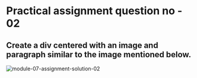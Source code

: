 # Practical assignment question no - 02

## Create a div centered with an image and paragraph similar to the image mentioned below.

![module-07-assignment-solution-02](https://drive.google.com/uc?export=view&id=1S2qtPcyXGFb_CHDrzD2FTBg1beXAnOde)

